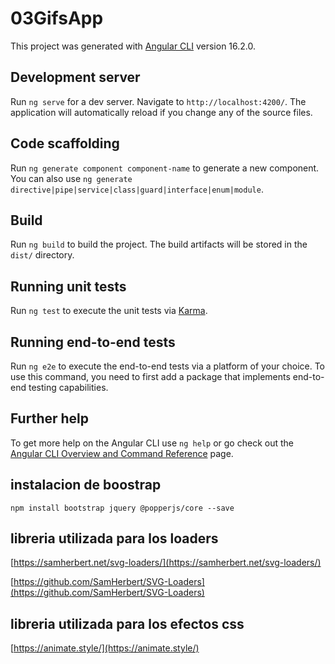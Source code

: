 # 03GifsApp

This project was generated with [Angular CLI](https://github.com/angular/angular-cli) version 16.2.0.

## Development server

Run `ng serve` for a dev server. Navigate to `http://localhost:4200/`. The application will automatically reload if you change any of the source files.

## Code scaffolding

Run `ng generate component component-name` to generate a new component. You can also use `ng generate directive|pipe|service|class|guard|interface|enum|module`.

## Build

Run `ng build` to build the project. The build artifacts will be stored in the `dist/` directory.

## Running unit tests

Run `ng test` to execute the unit tests via [Karma](https://karma-runner.github.io).

## Running end-to-end tests

Run `ng e2e` to execute the end-to-end tests via a platform of your choice. To use this command, you need to first add a package that implements end-to-end testing capabilities.

## Further help

To get more help on the Angular CLI use `ng help` or go check out the [Angular CLI Overview and Command Reference](https://angular.io/cli) page.


## instalacion de boostrap
`npm install bootstrap jquery @popperjs/core --save`

## libreria utilizada para los loaders
[https://samherbert.net/svg-loaders/](https://samherbert.net/svg-loaders/)

[https://github.com/SamHerbert/SVG-Loaders](https://github.com/SamHerbert/SVG-Loaders)


## libreria utilizada para los efectos css
[https://animate.style/](https://animate.style/)



